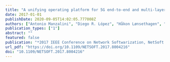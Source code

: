 ```yaml
---
title: "A unifying operating platform for 5G end-to-end and multi-layer orchestration"
date: 2017-01-01
publishDate: 2020-09-05T14:02:05.777008Z
authors: ["Antonio Manzalini", "Diego R. López", "Håkon Lønsethagen", "Lucian Suciu", "Roberto Bifulco", "Marie-Paule Odinixi", "Giuseppe Celozzi", "Barbara Martini", "Fulvio Risso", "Jokin Garay", "Vassilis Foteinos", "Panagiotis Demestichas", "Giuliana Carullo", "Marco Tambasco", "Gino Carrozzo"]
publication_types: ["1"]
abstract: ""
featured: false
publication: "*2017 IEEE Conference on Network Softwarization, NetSoft 2017, Bologna, Italy, July 3-7, 2017*"
url_pdf: "https://doi.org/10.1109/NETSOFT.2017.8004216"
doi: "10.1109/NETSOFT.2017.8004216"
---
```


